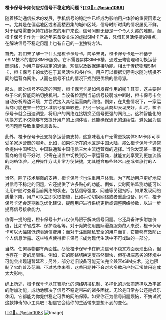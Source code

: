 **橙卡保号卡如何应对信号不稳定的问题？[[TG💪+ @esim1088](https://t.me/s/esim1088)]**

随着移动通信技术的发展，手机信号的稳定性已经成为影响用户体验的重要因素之一。尤其是在偏远地区或者高楼密集的城市区域，信号时断时续的情况屡见不鲜。对于经常需要保持在线状态的用户来说，信号问题无疑是一个令人头疼的难题。而橙卡保号卡作为一款近年来备受关注的虚拟SIM卡产品，凭借其灵活便捷的特点，在解决信号不稳定问题上也有自己的一套独特方法。

首先，我们来了解一下什么是橙卡保号卡。简单来说，橙卡保号卡是一种基于eSIM技术的虚拟SIM卡服务。它不需要实体SIM卡槽，通过云端管理和切换运营商网络，为用户提供稳定的通话、短信以及数据连接功能。相比于传统物理SIM卡，橙卡保号卡的优势在于其灵活性和多样性。用户可以根据实际需求随时切换不同的运营商网络，从而在信号不佳的情况下找到更优质的信号源。

那么，面对信号不稳定的问题，橙卡保号卡是如何发挥作用的呢？其实，这主要得益于它的智能网络切换机制。当设备检测到当前信号较弱或中断时，橙卡保号卡会自动分析周边环境，并尝试接入其他运营商的网络。例如，在某些情况下，一家运营商可能在某一特定区域信号覆盖较差，但另一家运营商却表现良好。此时，橙卡保号卡就会迅速调整，将用户的网络连接切换至信号更强的网络上。这种智能化的切换方式不仅能够有效提升用户的上网体验，还能确保通讯的连续性，避免因为信号问题而导致重要信息丢失。

此外，橙卡保号卡还支持多运营商支持，这意味着用户无需更换实体SIM卡即可享受多家运营商的服务。比如，如果你所在的地区是中国大陆，那么橙卡保号卡通常会提供中国移动、中国联通和中国电信三大主流运营商的选择。当你发现某一家运营商的信号不好时，只需在设置中切换到另一家运营商，就能立刻享受到更加流畅的网络体验。这种操作方式非常方便快捷，尤其适合那些经常出差或者旅行的人群。

当然，除了技术层面的支持，橙卡保号卡也注重用户体验。为了帮助用户更好地应对信号不稳定的问题，它还提供了许多贴心的功能。例如，实时网络监测功能可以让用户随时查看当前网络的状态，包括信号强度、网速等关键指标。如果发现网络质量下降，用户可以立即采取措施，比如手动切换网络或者重启设备。同时，橙卡保号卡还会定期推送优化建议，提醒用户进行系统更新或调整网络参数，以进一步提高信号接收能力。

值得一提的是，橙卡保号卡并非仅仅局限于解决信号问题。它还具备许多附加价值，比如节省成本、保护隐私等。对于频繁使用国际漫游服务的人来说，橙卡保号卡可以大幅降低跨境通信费用；而对于注重隐私安全的用户而言，它能够有效防止个人信息泄露。这些特点使得橙卡保号卡成为现代生活中不可或缺的一部分。

当然，任何事物都有两面性。尽管橙卡保号卡在解决信号不稳定方面表现出色，但也存在一定的局限性。例如，它的网络切换速度虽然很快，但在极端恶劣的环境中可能会出现短暂延迟；另外，部分老旧设备可能无法完全兼容eSIM技术，这也限制了它的普及范围。不过总体来看，这些问题并不会对大多数用户的正常使用造成太大影响。

综上所述，橙卡保号卡以其智能化的网络切换机制、多样化的运营商选择以及丰富的附加功能，成功地解决了信号不稳定带来的诸多困扰。无论是日常办公还是娱乐休闲，它都能为你提供稳定可靠的网络保障。如果你正为信号问题烦恼，不妨试试这款神奇的小工具吧！相信它会给你的生活带来意想不到的变化。

[[TG💪+ @esim1088](https://t.me/s/esim1088) ![Image](https://i.postimg.cc/4NQfJmqS/Snipaste-2025-05-13-00-14-12.png)]